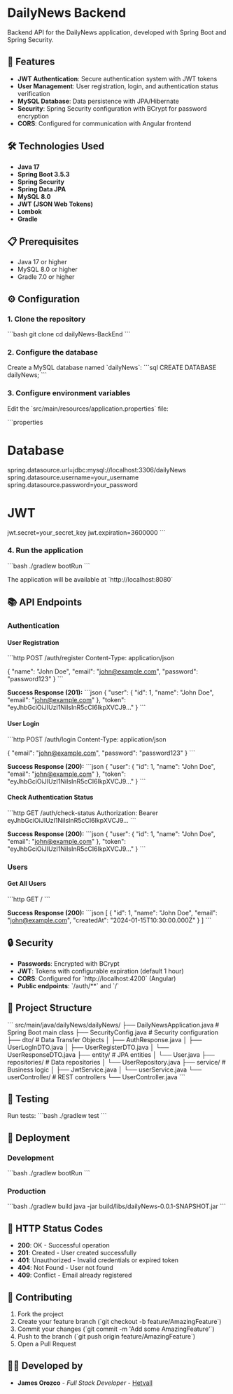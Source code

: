 # DailyNews Backend

Backend API for the DailyNews application, developed with Spring Boot and Spring Security.

## 🚀 Features

- **JWT Authentication**: Secure authentication system with JWT tokens
- **User Management**: User registration, login, and authentication status verification
- **MySQL Database**: Data persistence with JPA/Hibernate
- **Security**: Spring Security configuration with BCrypt for password encryption
- **CORS**: Configured for communication with Angular frontend

## 🛠️ Technologies Used

- **Java 17**
- **Spring Boot 3.5.3**
- **Spring Security**
- **Spring Data JPA**
- **MySQL 8.0**
- **JWT (JSON Web Tokens)**
- **Lombok**
- **Gradle**

## 📋 Prerequisites

- Java 17 or higher
- MySQL 8.0 or higher
- Gradle 7.0 or higher

## ⚙️ Configuration

### 1. Clone the repository
\`\`\`bash
git clone <repository-url>
cd dailyNews-BackEnd
\`\`\`

### 2. Configure the database
Create a MySQL database named \`dailyNews\`:
\`\`\`sql
CREATE DATABASE dailyNews;
\`\`\`

### 3. Configure environment variables
Edit the \`src/main/resources/application.properties\` file:

\`\`\`properties
# Database
spring.datasource.url=jdbc:mysql://localhost:3306/dailyNews
spring.datasource.username=your_username
spring.datasource.password=your_password

# JWT
jwt.secret=your_secret_key
jwt.expiration=3600000
\`\`\`

### 4. Run the application
\`\`\`bash
./gradlew bootRun
\`\`\`

The application will be available at \`http://localhost:8080\`

## 📚 API Endpoints

### Authentication

#### User Registration
\`\`\`http
POST /auth/register
Content-Type: application/json

{
\"name\": \"John Doe\",
\"email\": \"john@example.com\",
\"password\": \"password123\"
}
\`\`\`

**Success Response (201):**
\`\`\`json
{
\"user\": {
\"id\": 1,
\"name\": \"John Doe\",
\"email\": \"john@example.com\"
},
\"token\": \"eyJhbGciOiJIUzI1NiIsInR5cCI6IkpXVCJ9...\"
}
\`\`\`

#### User Login
\`\`\`http
POST /auth/login
Content-Type: application/json

{
\"email\": \"john@example.com\",
\"password\": \"password123\"
}
\`\`\`

**Success Response (200):**
\`\`\`json
{
\"user\": {
\"id\": 1,
\"name\": \"John Doe\",
\"email\": \"john@example.com\"
},
\"token\": \"eyJhbGciOiJIUzI1NiIsInR5cCI6IkpXVCJ9...\"
}
\`\`\`

#### Check Authentication Status
\`\`\`http
GET /auth/check-status
Authorization: Bearer eyJhbGciOiJIUzI1NiIsInR5cCI6IkpXVCJ9...
\`\`\`

**Success Response (200):**
\`\`\`json
{
\"user\": {
\"id\": 1,
\"name\": \"John Doe\",
\"email\": \"john@example.com\"
},
\"token\": \"eyJhbGciOiJIUzI1NiIsInR5cCI6IkpXVCJ9...\"
}
\`\`\`

### Users

#### Get All Users
\`\`\`http
GET /
\`\`\`

**Success Response (200):**
\`\`\`json
[
{
\"id\": 1,
\"name\": \"John Doe\",
\"email\": \"john@example.com\",
\"createdAt\": \"2024-01-15T10:30:00.000Z\"
}
]
\`\`\`

## 🔒 Security

- **Passwords**: Encrypted with BCrypt
- **JWT**: Tokens with configurable expiration (default 1 hour)
- **CORS**: Configured for \`http://localhost:4200\` (Angular)
- **Public endpoints**: \`/auth/**\` and \`/\`

## 📁 Project Structure

\`\`\`
src/main/java/dailyNews/dailyNews/
├── DailyNewsApplication.java          # Spring Boot main class
├── SecurityConfig.java                # Security configuration
├── dto/                              # Data Transfer Objects
│   ├── AuthResponse.java
│   ├── UserLogInDTO.java
│   ├── UserRegisterDTO.java
│   └── UserResponseDTO.java
├── entity/                           # JPA entities
│   └── User.java
├── repositories/                     # Data repositories
│   └── UserRepository.java
├── service/                          # Business logic
│   ├── JwtService.java
│   └── userService.java
└── userController/                   # REST controllers
└── UserController.java
\`\`\`

## 🧪 Testing

Run tests:
\`\`\`bash
./gradlew test
\`\`\`

## 🚀 Deployment

### Development
\`\`\`bash
./gradlew bootRun
\`\`\`

### Production
\`\`\`bash
./gradlew build
java -jar build/libs/dailyNews-0.0.1-SNAPSHOT.jar
\`\`\`

## 📝 HTTP Status Codes

- **200**: OK - Successful operation
- **201**: Created - User created successfully
- **401**: Unauthorized - Invalid credentials or expired token
- **404**: Not Found - User not found
- **409**: Conflict - Email already registered

## 🤝 Contributing

1. Fork the project
2. Create your feature branch (\`git checkout -b feature/AmazingFeature\`)
3. Commit your changes (\`git commit -m 'Add some AmazingFeature'\`)
4. Push to the branch (\`git push origin feature/AmazingFeature\`)
5. Open a Pull Request


## 👨‍💻 Developed by

- **James Orozco** - _Full Stack Developer_ - [Hetvall](https://github.com/Hetvall)
